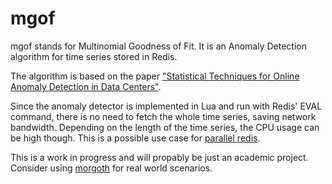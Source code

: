 mgof
====

mgof stands for Multinomial Goodness of Fit. It is an Anomaly Detection algorithm for time series stored in Redis.

The algorithm is based on the paper ["Statistical Techniques for Online Anomaly Detection in Data Centers"](http://www.hpl.hp.com/techreports/2011/HPL-2011-8.html).

Since the anomaly detector is implemented in Lua and run with Redis' EVAL command, there is no need 
to fetch the whole time series, saving network bandwidth. Depending on the length of the time series, 
the CPU usage can be high though. This is a possible use case 
for [parallel redis](https://github.com/jbochi/parallel_redis).

This is a work in progress and will propably be just an academic project. Consider using 
[morgoth](https://github.com/nvcook42/morgoth) for real world scenarios.

